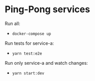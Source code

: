 # Ping-Pong services

Run all: 
* `docker-compose up`

Run tests for service-a:
* `yarn test:e2e`

Run only service-a and watch changes:
* `yarn start:dev`